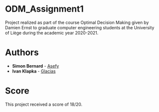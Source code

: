 # ODM_Assignment1
Project realized as part of the course Optimal Decision Making given by Damien Ernst to graduate computer engineering students at the University of Liège during the academic year 2020-2021.

# Authors
* **Simon Bernard** - [Asefy](https://github.com/Asefy)
* **Ivan Klapka** - [Glacias](https://github.com/Glacias)

# Score
This project received a score of 18/20.
